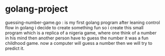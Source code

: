 # golang-project
guessing-number-game.go : is my first golang program after leaning control flow in golang
i decide to create something fun so i create this small program which is a replica of a 
nigeria game, where one think of a number in his mind then another person have to guess the number
it was a fun childhood game. now a computer will guess a number then we will try to predict it.
